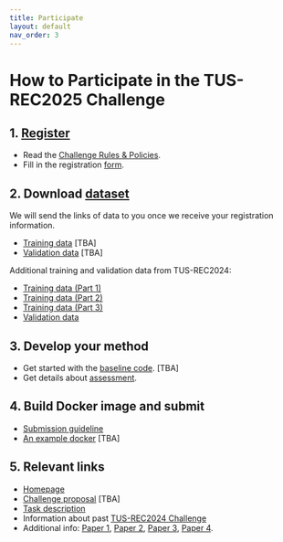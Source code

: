 ```yaml
---
title: Participate
layout: default
nav_order: 3
---
```


# How to Participate in the TUS-REC2025 Challenge

<!-- - TOC
{:toc} -->


    

## 1. [Register](registration.html)

* Read the [Challenge Rules & Policies](policies.html).
* Fill in the registration <a href="https://forms.office.com/Pages/ResponsePage.aspx?id=_oivH5ipW0yTySEKEdmlwtuGHDRzVfVFoLaRvly0HStUMkcyWlgzQ1VQOU8yTTZFRVRXSU9FMVNIWi4u" target="_blank">form</a>.

##  2. Download [dataset](data.html)
We will send the links of data to you once we receive your registration information.

* <a href="TBA" target="_blank">Training data</a> [TBA]
* <a href="TBA" target="_blank">Validation data</a> [TBA]

Additional training and validation data from TUS-REC2024:

* <a href="https://zenodo.org/doi/10.5281/zenodo.11178508" target="_blank">Training data (Part 1)</a>
* <a href="https://zenodo.org/doi/10.5281/zenodo.11180794" target="_blank">Training data (Part 2)</a>
* <a href="https://zenodo.org/doi/10.5281/zenodo.11355499" target="_blank">Training data (Part 3)</a>
* <a href="https://zenodo.org/doi/10.5281/zenodo.12979481" target="_blank">Validation data</a>


## 3. Develop your method

* Get started with the <a href="TBA" target="_blank">baseline code</a>. [TBA]
* Get details about [assessment](assessment.html).

## 4. Build Docker image and submit

* [Submission guideline](submission.html)
* <a href="TBA" target="_blank">An example docker</a> [TBA]

<!-- ## 7. Track the [leaderboard](leaderboard.html)

## 8. Attend challenge event at <a href="https://conferences.miccai.org/2025/en/" target="_blank">MICCAI2025</a> -->

<!-- ## 1. Get details about the TUS-REC2025 Challenge -->
## 5. Relevant links
* [Homepage](index.html)
* <a href="TBA" target="_blank">Challenge proposal</a> [TBA]
* [Task description](task.html)
* Information about past [TUS-REC2024 Challenge](TUS-REC2024/TUS-REC2024.html)
* Additional info:
    <a href="https://link.springer.com/chapter/10.1007/978-3-031-72083-3_64" target="_blank">Paper 1</a>,
    <a href="https://ieeexplore.ieee.org/abstract/document/10230773" target="_blank">Paper 2</a>,
    <a href="https://ieeexplore.ieee.org/abstract/document/10288201" target="_blank">Paper 3</a>,
    <a href="https://www.sciencedirect.com/science/article/abs/pii/S1361841518303712?via%3Dihub" target="_blank">Paper 4</a>.



